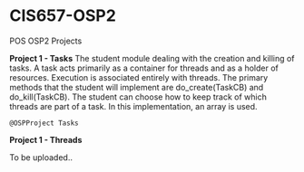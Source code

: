# CIS657-OSP2
POS OSP2 Projects

<b>Project 1 - Tasks</b>
The student module dealing with the creation and killing of
    tasks.  A task acts primarily as a container for threads and as
    a holder of resources.  Execution is associated entirely with
    threads.  The primary methods that the student will implement
    are do_create(TaskCB) and do_kill(TaskCB).  The student can choose
    how to keep track of which threads are part of a task.  In this
    implementation, an array is used.

    @OSPProject Tasks
<b>Project 1 - Threads</b>

To be uploaded..
